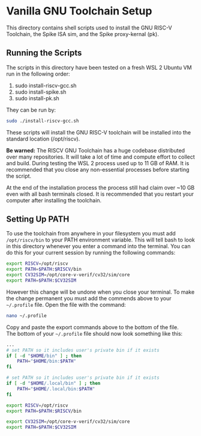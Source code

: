 # Vanilla GNU Toolchain Setup

This directory contains shell scripts used to install the GNU RISC-V Toolchain, the Spike ISA sim, and the Spike proxy-kernal (pk).

## Running the Scripts

The scripts in this directory have been tested on a fresh WSL 2 Ubuntu VM run in the following order:

1. sudo install-riscv-gcc.sh
2. sudo install-spike.sh
3. sudo install-pk.sh  

They can be run by:

```bash
sudo ./install-riscv-gcc.sh 
```

These scripts will install the GNU RISC-V toolchain will be installed into the standard location (/opt/riscv).

<b>Be warned:</b> The RISCV GNU Toolchain has a huge codebase distributed over many repositories. It will take a lot of time and compute effort to collect and build. During testing the WSL 2 process used up to 11 GB of RAM. It is recommended that you close any non-essential processes before starting the script.

At the end of the installation process the process still had claim over ~10 GB even with all bash terminals closed. It is recommended that you restart your computer after installing the toolchain. 

## Setting Up PATH

To use the toolchain from anywhere in your filesystem you must add `/opt/riscv/bin` to your PATH environment variable. This will tell bash to look in this directory whenever you enter a command into the terminal. You can do this for your current session by running the following commands:

```bash
export RISCV=/opt/riscv
export PATH=$PATH:$RISCV/bin
export CV32SIM=/opt/core-v-verif/cv32/sim/core
export PATH=$PATH:$CV32SIM

```

However this change will be undone when you close your terminal. To make the change permanent you must add the commends above to your `~/.profile` file.
Open the file with the command:
```bash
nano ~/.profile
```
Copy and paste the export commands above to the bottom of the file.  
The bottom of your `~/.profile` file should now look something like this:
```bash
...
# set PATH so it includes user's private bin if it exists
if [ -d "$HOME/bin" ] ; then
    PATH="$HOME/bin:$PATH"
fi

# set PATH so it includes user's private bin if it exists
if [ -d "$HOME/.local/bin" ] ; then
    PATH="$HOME/.local/bin:$PATH"
fi

export RISCV=/opt/riscv
export PATH=$PATH:$RISCV/bin

export CV32SIM=/opt/core-v-verif/cv32/sim/core
export PATH=$PATH:$CV32SIM
```

